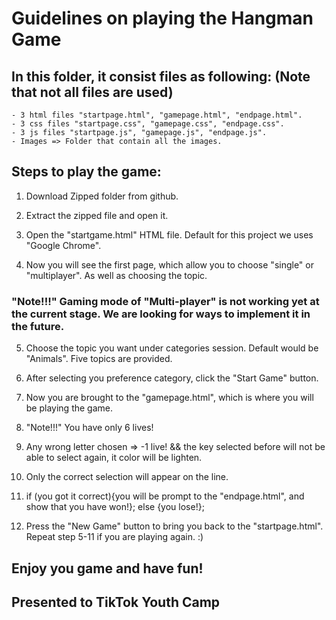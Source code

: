 # Guidelines on playing the Hangman Game

## In this folder, it consist files as following: (Note that not all files are used)
    - 3 html files "startpage.html", "gamepage.html", "endpage.html".
    - 3 css files "startpage.css", "gamepage.css", "endpage.css".
    - 3 js files "startpage.js", "gamepage.js", "endpage.js".
    - Images => Folder that contain all the images.

## Steps to play the game:

1. Download Zipped folder from github.

2. Extract the zipped file and open it.

3. Open the "startgame.html" HTML file. Default for this project we uses "Google Chrome".

4. Now you will see the first page, which allow you to choose "single" or "multiplayer". As well as choosing the topic.

### "Note!!!" Gaming mode of "Multi-player" is not working yet at the current stage. We are looking for ways to implement it in the future.

5. Choose the topic you want under categories session. Default would be "Animals". Five topics are provided.

6. After selecting you preference category, click the "Start Game" button.

7. Now you are brought to the "gamepage.html", which is where you will be playing the game.

8. "Note!!!" You have only 6 lives!

9. Any wrong letter chosen => -1 live! && the key selected before will not be able to select again, it color will be lighten.

10. Only the correct selection will appear on the line.

11. if (you got it correct){you will be prompt to the "endpage.html", and show that you have won!};
    else {you lose!};

12. Press the "New Game" button to bring you back to the "startpage.html". Repeat step 5-11 if you are playing again. :)

## Enjoy you game and have fun!
## Presented to TikTok Youth Camp


